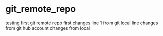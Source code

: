 # git_remote_repo
testing first git remote repo
first changes
line 1 from git local
line changes from git hub account
changes from local
